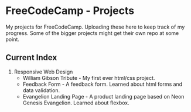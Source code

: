 # FreeCodeCamp - Projects
My projects for FreeCodeCamp. Uploading these here to keep track of my progress. Some of the bigger projects might get their own repo at some point.

## Current Index
1. Responsive Web Design
   * William Gibson Tribute - My first ever html/css project.
   * Feedback Form - A feedback form. Learned about html forms and data validation.
   * Evangelion Landing Page - A product landing page based on Neon Genesis Evangelion. Learned about flexbox.

